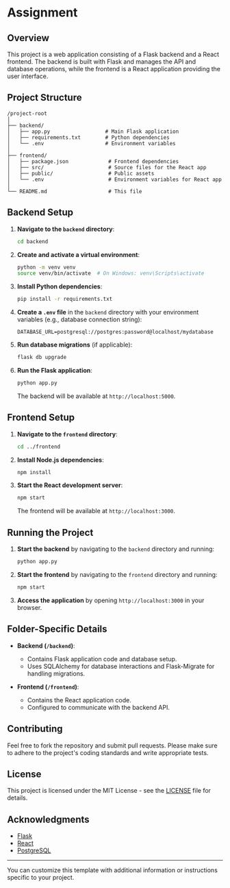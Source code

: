 # Assignment

## Overview

This project is a web application consisting of a Flask backend and a React frontend. The backend is built with Flask and manages the API and database operations, while the frontend is a React application providing the user interface.

## Project Structure

```
/project-root
│
├── backend/
│   ├── app.py                  # Main Flask application
│   ├── requirements.txt        # Python dependencies
│   └── .env                    # Environment variables 
│
├── frontend/
│   ├── package.json             # Frontend dependencies
│   ├── src/                     # Source files for the React app
│   ├── public/                  # Public assets
│   └── .env                     # Environment variables for React app
│
└── README.md                    # This file
```

## Backend Setup

1. **Navigate to the `backend` directory**:

   ```bash
   cd backend
   ```

2. **Create and activate a virtual environment**:

   ```bash
   python -m venv venv
   source venv/bin/activate  # On Windows: venv\Scripts\activate
   ```

3. **Install Python dependencies**:

   ```bash
   pip install -r requirements.txt
   ```

4. **Create a `.env` file** in the `backend` directory with your environment variables (e.g., database connection string):

   ```plaintext
   DATABASE_URL=postgresql://postgres:password@localhost/mydatabase
   ```

5. **Run database migrations** (if applicable):

   ```bash
   flask db upgrade
   ```

6. **Run the Flask application**:

   ```bash
   python app.py
   ```

   The backend will be available at `http://localhost:5000`.

## Frontend Setup

1. **Navigate to the `frontend` directory**:

   ```bash
   cd ../frontend
   ```

2. **Install Node.js dependencies**:

   ```bash
   npm install
   ```

4. **Start the React development server**:

   ```bash
   npm start
   ```

   The frontend will be available at `http://localhost:3000`.

## Running the Project

1. **Start the backend** by navigating to the `backend` directory and running:

   ```bash
   python app.py
   ```

2. **Start the frontend** by navigating to the `frontend` directory and running:

   ```bash
   npm start
   ```

3. **Access the application** by opening `http://localhost:3000` in your browser.

## Folder-Specific Details

- **Backend (`/backend`)**:
  - Contains Flask application code and database setup.
  - Uses SQLAlchemy for database interactions and Flask-Migrate for handling migrations.

- **Frontend (`/frontend`)**:
  - Contains the React application code.
  - Configured to communicate with the backend API.

## Contributing

Feel free to fork the repository and submit pull requests. Please make sure to adhere to the project's coding standards and write appropriate tests.

## License

This project is licensed under the MIT License - see the [LICENSE](LICENSE) file for details.

## Acknowledgments

- [Flask](https://flask.palletsprojects.com/)
- [React](https://reactjs.org/)
- [PostgreSQL](https://www.postgresql.org/)

---

You can customize this template with additional information or instructions specific to your project.
